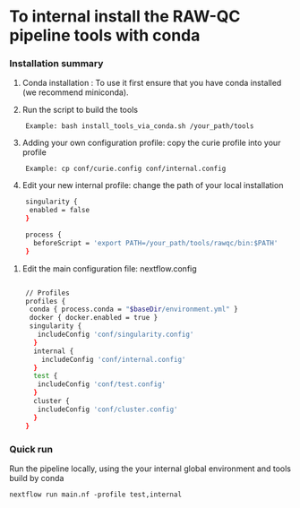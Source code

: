 # To internal install the RAW-QC pipeline tools with conda 

### Installation  summary

1. Conda installation : To use it first ensure that you have conda installed (we recommend miniconda).


2. Run the script to build the tools
```
    Example: bash install_tools_via_conda.sh /your_path/tools
```
3. Adding your own configuration profile: copy the curie profile into your profile
```
    Example: cp conf/curie.config conf/internal.config
```

4. Edit your new internal profile: change the path of your local installation

```bash
    singularity {
     enabled = false 
    }

    process {
      beforeScript = 'export PATH=/your_path/tools/rawqc/bin:$PATH'
    }
```

1. Edit the main configuration file: nextflow.config

```bash

    // Profiles
    profiles {
     conda { process.conda = "$baseDir/environment.yml" }
     docker { docker.enabled = true }
     singularity { 
       includeConfig 'conf/singularity.config'
      }
      internal {
        includeConfig 'conf/internal.config'
      }
      test {
       includeConfig 'conf/test.config'
      }
      cluster {
       includeConfig 'conf/cluster.config'
      }
    }

```

   



### Quick run
Run the pipeline locally, using the your internal global environment and tools build by conda

```
nextflow run main.nf -profile test,internal

```


